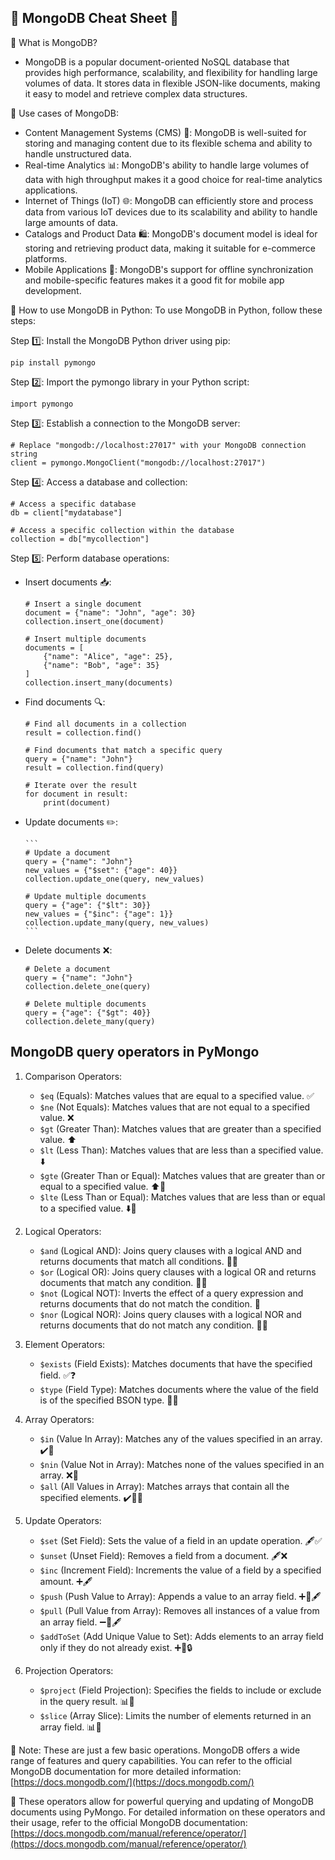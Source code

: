 ## 🌟 MongoDB Cheat Sheet 🌟

📌 What is MongoDB? 
-   MongoDB is a popular document-oriented NoSQL database that provides high performance, scalability, and flexibility for handling large volumes of data. It stores data in flexible JSON-like documents, making it easy to model and retrieve complex data structures.

📌 Use cases of MongoDB:

-   Content Management Systems (CMS) 📄: MongoDB is well-suited for storing and managing content due to its flexible schema and ability to handle unstructured data.
-   Real-time Analytics 📊: MongoDB's ability to handle large volumes of data with high throughput makes it a good choice for real-time analytics applications.
-   Internet of Things (IoT) 🌐: MongoDB can efficiently store and process data from various IoT devices due to its scalability and ability to handle large amounts of data.
-   Catalogs and Product Data 🛍️: MongoDB's document model is ideal for storing and retrieving product data, making it suitable for e-commerce platforms.
-   Mobile Applications 📱: MongoDB's support for offline synchronization and mobile-specific features makes it a good fit for mobile app development.


📌 How to use MongoDB in Python: To use MongoDB in Python, follow these steps:

Step 1️⃣: Install the MongoDB Python driver using pip:

```code
pip install pymongo
```

Step 2️⃣: Import the pymongo library in your Python script:

```code
import pymongo
```

Step 3️⃣: Establish a connection to the MongoDB server:

```
# Replace "mongodb://localhost:27017" with your MongoDB connection string
client = pymongo.MongoClient("mongodb://localhost:27017")
``` 

Step 4️⃣: Access a database and collection:
    
``` 
# Access a specific database
db = client["mydatabase"]

# Access a specific collection within the database
collection = db["mycollection"]
```

Step 5️⃣: Perform database operations:

-   Insert documents 📥:
    ```
    # Insert a single document
    document = {"name": "John", "age": 30}
    collection.insert_one(document)
    
    # Insert multiple documents
    documents = [
        {"name": "Alice", "age": 25},
        {"name": "Bob", "age": 35}
    ]
    collection.insert_many(documents)
    ```

-   Find documents 🔍:

    ```
    # Find all documents in a collection
    result = collection.find()
    
    # Find documents that match a specific query
    query = {"name": "John"}
    result = collection.find(query)
    
    # Iterate over the result
    for document in result:
        print(document)
    ```

-   Update documents ✏️:

        ```
        # Update a document
        query = {"name": "John"}
        new_values = {"$set": {"age": 40}}
        collection.update_one(query, new_values)
        
        # Update multiple documents
        query = {"age": {"$lt": 30}}
        new_values = {"$inc": {"age": 1}}
        collection.update_many(query, new_values)
        ```
-   Delete documents ❌:
    ```
    # Delete a document
    query = {"name": "John"}
    collection.delete_one(query)
    
    # Delete multiple documents
    query = {"age": {"$gt": 40}}
    collection.delete_many(query)
    ```

## MongoDB query operators in PyMongo

1.  Comparison Operators:
    -   `$eq` (Equals): Matches values that are equal to a specified value. ✅
    -   `$ne` (Not Equals): Matches values that are not equal to a specified value. ❌
    -   `$gt` (Greater Than): Matches values that are greater than a specified value. ⬆️
    -   `$lt` (Less Than): Matches values that are less than a specified value. ⬇️
    -   `$gte` (Greater Than or Equal): Matches values that are greater than or equal to a specified value. ⬆️🔳
    -   `$lte` (Less Than or Equal): Matches values that are less than or equal to a specified value. ⬇️🔳

2.  Logical Operators:
    
    -   `$and` (Logical AND): Joins query clauses with a logical AND and returns documents that match all conditions. 👥✅
    -   `$or` (Logical OR): Joins query clauses with a logical OR and returns documents that match any condition. 👥🔀
    -   `$not` (Logical NOT): Inverts the effect of a query expression and returns documents that do not match the condition. 🚫
    -   `$nor` (Logical NOR): Joins query clauses with a logical NOR and returns documents that do not match any condition. 👥🚫

3.  Element Operators:
    
    -   `$exists` (Field Exists): Matches documents that have the specified field. ✅❓
    -   `$type` (Field Type): Matches documents where the value of the field is of the specified BSON type. 🔢🔳

4.  Array Operators:

    -   `$in` (Value In Array): Matches any of the values specified in an array. ✔️🔢
    -   `$nin` (Value Not in Array): Matches none of the values specified in an array. ❌🔢
    -   `$all` (All Values in Array): Matches arrays that contain all the specified elements. ✔️🔢🔳

5.  Update Operators:
    
    -   `$set` (Set Field): Sets the value of a field in an update operation. 🖋️✅
    -   `$unset` (Unset Field): Removes a field from a document. 🖋️❌
    -   `$inc` (Increment Field): Increments the value of a field by a specified amount. ➕🖋️
    -   `$push` (Push Value to Array): Appends a value to an array field. ➕🔢🖋️
    -   `$pull` (Pull Value from Array): Removes all instances of a value from an array field. ➖🔢🖋️
    -   `$addToSet` (Add Unique Value to Set): Adds elements to an array field only if they do not already exist. ➕🔢🔒

6.  Projection Operators:

    -   `$project` (Field Projection): Specifies the fields to include or exclude in the query result. 📊🔳
    -   `$slice` (Array Slice): Limits the number of elements returned in an array field. 📊🔢
    
📌 Note: These are just a few basic operations. MongoDB offers a wide range of features and query capabilities. You can refer to the official MongoDB documentation for more detailed information: [https://docs.mongodb.com/](https://docs.mongodb.com/)


📌  These operators allow for powerful querying and updating of MongoDB documents using PyMongo. For detailed information on these operators and their usage, refer to the official MongoDB documentation: [https://docs.mongodb.com/manual/reference/operator/](https://docs.mongodb.com/manual/reference/operator/)